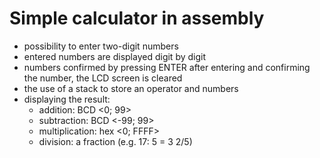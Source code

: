 # Simple calculator in assembly

- possibility to enter two-digit numbers
- entered numbers are displayed digit by digit
- numbers confirmed by pressing ENTER after entering and confirming the number, the LCD screen is cleared
- the use of a stack to store an operator and numbers
- displaying the result:
   - addition: BCD <0; 99>
   - subtraction: BCD <-99; 99>
   - multiplication: hex <0; FFFF>
   - division: a fraction (e.g. 17: 5 = 3 2/5)
